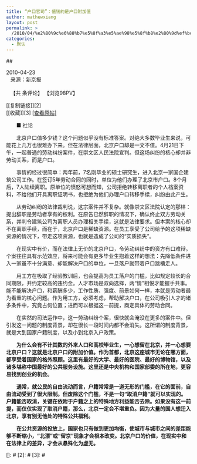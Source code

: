 ```yaml
---
title: “户口官司”：值钱的是户口附加值
author: mathewxiang
layout: post
permalink: >
  /2010/04/%e2%80%9c%e6%88%b7%e5%8f%a3%e5%ae%98%e5%8f%b8%e2%80%9d%ef%bc%9a%e5%80%bc%e9%92%b1%e7%9a%84%e6%98%af%e6%88%b7%e5%8f%a3%e9%99%84%e5%8a%a0%e5%80%bc/
categories:
  - 默认
---
```

## 

2010-04-23  
   来源：新京报  
    
   【共 <span></span> 条评论】 【浏览<span>98</span>PV】

[[复制链接]][2]  
[[收藏]][3] <a href="http://blog.bjnews.com.cn/go_blog.php?pubdate=20100423&#038;docid=91667" target="_blank">[查看原帖]</a>

<div>
  <div />
  
  <p>
    　　■ 社论
  </p>
  
  <p>
    　　北京户口值多少钱？这个问题似乎没有标准答案。对绝大多数毕业生来说，可能花上几万也很难办下来。但在法律层面，北京户口却是一文不值。4月21日下午，一起普通的劳动纠纷案件，在崇文区人民法院宣判。但这场纠纷的核心却并非劳动关系，而是户口。
  </p>
  
  <p>
    　　事情的经过很简单：两年前，7名刚毕业的硕士研究生，进入北京一家国企建筑公司工作。在签订5年劳动合同的同时，单位为他们办理了北京市户口。8个月后，7人陆续离职。原单位的愤怒可想而知，公司拒绝转移离职者的个人档案资料，不给他们开具离职证明书，也拒绝为他们办理户口转移手续，纠纷由此产生。
  </p>
  
  <p>
    　　从劳动纠纷的法律裁判说，这宗案件并不复杂。就像崇文区法院认定的那样：提出辞职是劳动者享有的权利。在原告已然辞职的情况下，确认终止双方劳动关系，并判令建筑公司为离职人员办理相关手续，这就是法律要求。但本案的核心却不在离职手续，而在于，北京户口是稀缺资源。在员工享受了公司给予的这项稀缺资源的情况下，带走这项资源，也就是造成了公司的“实质损失”。
  </p>
  
  <p>
    　　在现实中有价，而在法律上无价的北京户口，令劳动纠纷中的资方有口难辩。个案往往具有示范效应，将来可能会有更多毕业生抱着这样的想法：先降低条件进入一家虽不十分满意、却能解决户口的单位，一旦落户就带着户口跳槽走人。
  </p>
  
  <p>
    　　用工方在吸取了经验教训后，也会提高为员工落户的门槛，比如规定较长的合同期限，并约定较高的违约金。人才市场是双向选择，两“情”相悦才能握手共事。能不能解决户口，和薪酬多少，工作性质、强度、前景如何一样，本就是劳动者最为看重的核心问题。作为用工方，必须考虑，帮助解决户口，在公司吸引人才的诸多条件中，究竟占何位置；进而可以根据这一前提，商定具体的劳动合同。
  </p>
  
  <p>
    　　在实然的司法运作中，这一劳动纠纷个案，很快就会淹没在更多的案件中。但引发这一问题的制度背景，却在很长一段时间内都不会消失。这所谓的制度背景，就是大到国家户籍制度，以及小到北京入户政策。
  </p>
  
  <p>
    　　<strong>为什么会有不计其数的外来人口和高校毕业生，一心想留在北京，并一心想要北京户口？这就是北京户口的附加价值。作为首都，北京这座城市无论在哪方面，都享受着国家的格外照顾。这里有最好的大学、最好的医院、最好的博物馆，以及诸多堪称中国最好的公共服务设施。这里还是中央机构和国家部委的所在地，更容易找到创业的机会。</strong>
  </p>
  
  <p>
    <strong>　　通常，就公民的自由流动而言，户籍常常是一道无形的门槛，在它的面前，自由流动受到了很大限制。但废除这个门槛，不是一句“取消户籍”就可以实现的。户籍能否取消，关键在依附于户籍之上的特殊地方利益能否去除。如果没有这一前提，而仅仅实现了取消户籍，那么，北京一定会不堪重负。因为大量的国人想迁入北京，享有别无他处的特殊公共福利。</strong>
  </p>
  
  <p>
    <strong>　　在公共资源的投放上，国家也只有做到更加均衡，使城市与城市之间的差距能够不断缩小，“北漂”或“留京”现象才会根本改变。北京户口的价值，在现实中和在法律上的差异，才会从悬殊化为虚无。</strong>
  </p>
</div>

 []: #
 [2]: #
 [3]: #